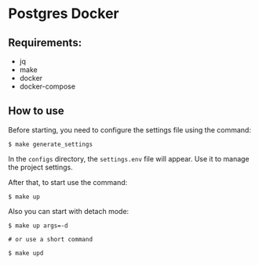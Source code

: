 # Postgres Docker

## Requirements:

- jq
- make
- docker
- docker-compose

## How to use 

Before starting, you need to configure the settings file using the command:

```shell
$ make generate_settings
```

In the `configs` directory, the `settings.env` file will appear. Use it to manage the project settings.

After that, to start use the command:

```shell
$ make up
```

Also you can start with detach mode:

```shell
$ make up args=-d

# or use a short command

$ make upd
```
